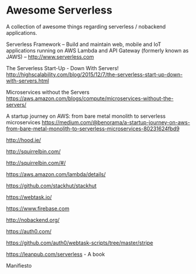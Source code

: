 # Awesome Serverless
 A collection of awesome things regarding serverless / nobackend applications.

Serverless Framework – Build and maintain web, mobile and IoT applications running on AWS Lambda and API Gateway (formerly known as JAWS) – http://www.serverless.com

The Serverless Start-Up - Down With Servers!
http://highscalability.com/blog/2015/12/7/the-serverless-start-up-down-with-servers.html

Microservices without the Servers
https://aws.amazon.com/blogs/compute/microservices-without-the-servers/

A startup journey on AWS: from bare metal monolith to serverless microservices
https://medium.com/@benorama/a-startup-journey-on-aws-from-bare-metal-monolith-to-serverless-microservices-80231624fbd9

http://hood.ie/

http://squirrelbin.com/

http://squirrelbin.com/#/

https://aws.amazon.com/lambda/details/

https://github.com/stackhut/stackhut

https://webtask.io/

https://www.firebase.com

http://nobackend.org/

https://auth0.com/

https://github.com/auth0/webtask-scripts/tree/master/stripe

https://leanpub.com/serverless - A book 

Manifiesto
